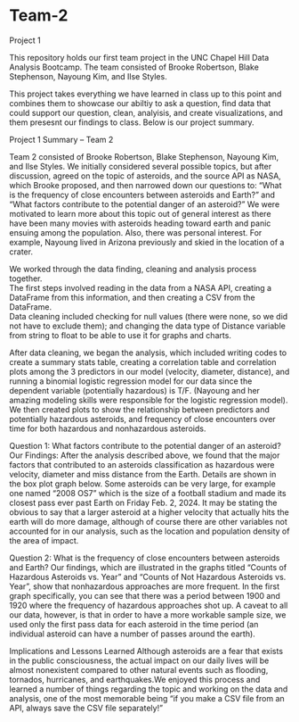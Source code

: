 # Team-2
Project 1

This repository holds our first team project in the UNC Chapel Hill Data Analysis Bootcamp. The team consisted of Brooke Robertson, Blake Stephenson, Nayoung Kim, and Ilse Styles. 

This project takes everything we have learned in class up to this point and combines them to showcase our abiltiy to ask a question, find data that could support our question, clean, analyisis, and create visualizations, and them presesnt our findings to class. Below is our project summary.

Project 1 Summary – Team 2

Team 2 consisted of Brooke Robertson, Blake Stephenson, Nayoung Kim, and 
Ilse Styles.  We initially considered several possible topics, but after discussion, 
agreed on the topic of asteroids, and the source API as NASA, which Brooke 
proposed, and then narrowed down our questions to: “What is the frequency of 
close encounters between asteroids and Earth?” and “What factors contribute to 
the potential danger of an asteroid?”  We were motivated to learn more about 
this topic out of general interest as there have been many movies with asteroids 
heading toward earth and panic ensuing among the population.  Also, there was 
personal interest.  For example, Nayoung lived in Arizona previously and skied in
the location of a crater.

We worked through the data finding, cleaning and analysis process together.  
The first steps involved reading in the data from a NASA API, creating a 
DataFrame from this information, and then creating a CSV from the DataFrame.  
Data cleaning included checking for null values (there were none, so we did not 
have to exclude them); and changing the data type of Distance variable from 
string to float to be able to use it for graphs and charts.

After data cleaning, we began the analysis, which included writing codes to 
create a summary stats table, creating a correlation table and correlation plots 
among the 3 predictors in our model (velocity, diameter, distance), and running 
a binomial logistic regression model for our data since the dependent variable 
(potentially hazardous) is T/F.  (Nayoung and her amazing modeling skills were 
responsible for the logistic regression model).  We then created plots to show 
the relationship between predictors and potentially hazardous asteroids, and 
frequency of close encounters over time for both hazardous and nonhazardous 
asteroids.  

Question 1: What factors contribute to the potential danger of an asteroid?
Our Findings: 
After the analysis described above, we found that the major factors that 
contributed to an asteroids classification as hazardous were velocity, diameter 
and miss distance from the Earth.  Details are shown in the box plot graph 
below. Some asteroids can be very large, for example one named “2008 OS7” 
which is the size of a football stadium and made its closest pass ever past Earth 
on Friday Feb. 2, 2024.  It may be stating the obvious to say that a larger 
asteroid at a higher velocity that actually hits the earth will do more damage, 
although of course there are other variables not accounted for in our analysis, 
such as the location and population density of the area of impact.

Question 2: What is the frequency of close encounters between asteroids and Earth?
Our findings, which are illustrated in the graphs titled “Counts of Hazardous
Asteroids vs. Year” and “Counts of Not Hazardous Asteroids vs. Year”, show that 
nonhazardous approaches are more frequent.  In the first graph specifically, 
you can see that there was a period between 1900 and 1920 where the frequency 
of hazardous approaches shot up.  A caveat to all our data, however, is that in order 
to have a more workable sample size, we used only the first pass data for 
each asteroid in the time period (an individual asteroid can have a number of 
passes around the earth).

Implications and Lessons Learned
Although asteroids are a fear that exists in the public consciousness, the actual impact
on our daily lives will be almost nonexistent compared to other natural events
such as flooding, tornados, hurricanes, and earthquakes.We enjoyed this process and 
learned a number of things regarding the topic and working on the data and analysis, 
one of the most memorable being “if you make a CSV file from an API, always save the CSV file separately!”

